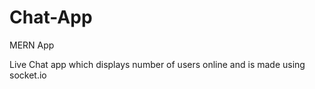 # Chat-App
MERN App

Live Chat app which displays number of users online and is made using socket.io
